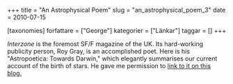 +++
title = "An Astrophysical Poem"
slug = "an_astrophysical_poem_3"
date = 2010-07-15

[taxonomies]
forfattare = ["George"]
kategorier = ["Länkar"]
taggar = []
+++

<em>Interzone</em> is the foremost SF/F magazine of the UK. Its hard-working publicity person, Roy Gray, is an accomplished poet. Here is his "Astropoetica: Towards Darwin," which elegantly summarises our current account of the birth of stars. He gave me permission to [link to it on this blog.](http://www.astropoetica.com/Summer04/towardsdarwin.html)
